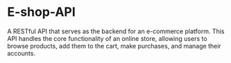 # E-shop-API
A RESTful API that serves as the backend for an e-commerce platform. 
This API handles the core functionality of an online store, allowing users to browse products, add them to the cart, make purchases, and manage their accounts.